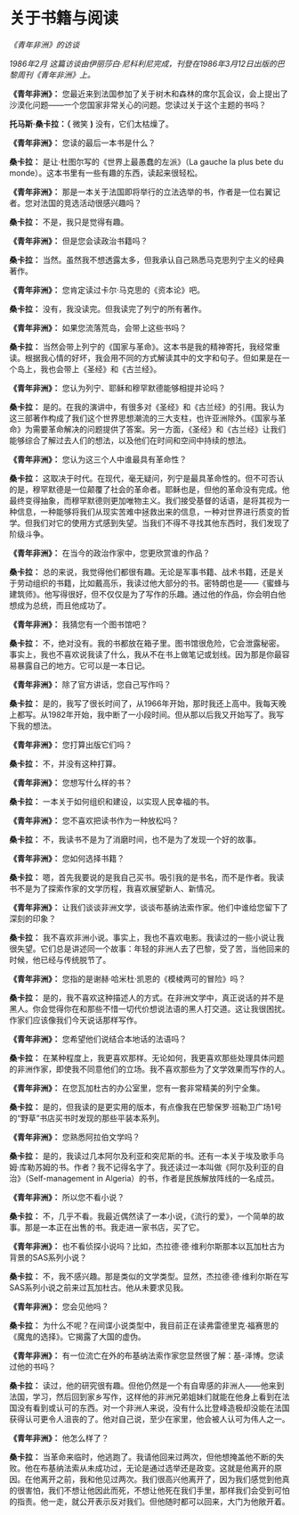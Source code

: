 # 关于书籍与阅读

*《青年非洲》的访谈*

*1986年2月
这篇访谈由伊丽莎白·尼科利尼完成，刊登在1986年3月12日出版的巴黎周刊《青年非洲》上。*

**《青年非洲》：**     您最近来到法国参加了关于树木和森林的席尔瓦会议，会上提出了沙漠化问题——一个您国家非常关心的问题。您读过关于这个主题的书吗？

**托马斯·桑卡拉：（** 微笑 **)** 没有，它们太枯燥了。

**《青年非洲》：** 您读的最后一本书是什么？

**桑卡拉：** 是让·杜图尔写的《世界上最愚蠢的左派》（La gauche la plus bete du monde）。这本书里有一些有趣的东西，读起来很轻松。

**《青年非洲》：** 那是一本关于法国即将举行的立法选举的书，作者是一位右翼记者。您对法国的竞选活动很感兴趣吗？

**桑卡拉：** 不是，我只是觉得有趣。

**《青年非洲》：** 但是您会读政治书籍吗？

**桑卡拉：** 当然。虽然我不想透露太多，但我承认自己熟悉马克思列宁主义的经典著作。

**《青年非洲》：** 您肯定读过卡尔·马克思的《资本论》吧。

**桑卡拉：** 没有，我没读完。但我读完了列宁的所有著作。

**《青年非洲》：** 如果您流落荒岛，会带上这些书吗？

**桑卡拉：** 当然会带上列宁的《国家与革命》。这本书是我的精神寄托，我经常重读。根据我心情的好坏，我会用不同的方式解读其中的文字和句子。但如果是在一个岛上，我也会带上《圣经》和《古兰经》。

**《青年非洲》：** 您认为列宁、耶稣和穆罕默德能够相提并论吗？

**桑卡拉：** 是的。在我的演讲中，有很多对《圣经》和《古兰经》的引用。我认为这三部著作构成了我们这个世界思想潮流的三大支柱，也许亚洲除外。《国家与革命》为需要革命解决的问题提供了答案。另一方面，《圣经》和《古兰经》让我们能够综合了解过去人们的想法，以及他们在时间和空间中持续的想法。

**《青年非洲》：** 您认为这三个人中谁最具有革命性？

**桑卡拉：** 这取决于时代。在现代，毫无疑问，列宁是最具革命性的。但不可否认的是，穆罕默德是一位颠覆了社会的革命者。耶稣也是，但他的革命没有完成。他最终变得抽象，而穆罕默德则更加唯物主义。我们接受基督的话语，是将其视为一种信息，一种能够将我们从现实苦难中拯救出来的信息，一种对世界进行质变的哲学。但我们对它的使用方式感到失望。当我们不得不寻找其他东西时，我们发现了阶级斗争。

**《青年非洲》：** 在当今的政治作家中，您更欣赏谁的作品？

**桑卡拉：** 总的来说，我觉得他们都很有趣。无论是军事书籍、战术书籍，还是关于劳动组织的书籍，比如戴高乐，我读过他大部分的书。密特朗也是——《蜜蜂与建筑师》。他写得很好，但不仅仅是为了写作的乐趣。通过他的作品，你会明白他想成为总统，而且他成功了。

**《青年非洲》：** 我猜您有一个图书馆吧？

**桑卡拉：** 不，绝对没有。我的书都放在箱子里。图书馆很危险，它会泄露秘密。事实上，我也不喜欢说我读了什么，我从不在书上做笔记或划线。因为那是你最容易暴露自己的地方。它可以是一本日记。

**《青年非洲》：** 除了官方讲话，您自己写作吗？

**桑卡拉：** 是的，我写了很长时间了，从1966年开始，那时我还上高中。我每天晚上都写。从1982年开始，我中断了一小段时间。但从那以后我又开始写了。我写下我的想法。 

**《青年非洲》：** 您打算出版它们吗？

**桑卡拉：** 不，并没有这种打算。

**《青年非洲》：** 您想写什么样的书？

**桑卡拉：** 一本关于如何组织和建设，以实现人民幸福的书。

**《青年非洲》：** 您不喜欢把读书作为一种放松吗？

**桑卡拉：** 不，我读书不是为了消磨时间，也不是为了发现一个好的故事。

**《青年非洲》：** 您如何选择书籍？

**桑卡拉：** 嗯，首先我要说的是我自己买书。吸引我的是书名，而不是作者。我读书不是为了探索作家的文学历程，我喜欢展望新人、新情况。

**《青年非洲》：** 让我们谈谈非洲文学，谈谈布基纳法索作家。他们中谁给您留下了深刻的印象？

**桑卡拉：** 我不喜欢非洲小说。事实上，我也不喜欢电影。我读过的一些小说让我很失望。它们总是讲述同一个故事：年轻的非洲人去了巴黎，受了苦，当他回来的时候，他已经与传统脱节了。

**《青年非洲》：** 您指的是谢赫·哈米杜·凯恩的《模棱两可的冒险》吗？

**桑卡拉：** 是的，我不喜欢这种描述人的方式。在非洲文学中，真正说话的并不是黑人。你会觉得你在和那些不惜一切代价想说法语的黑人打交道。这让我很困扰。作家们应该像我们今天说话那样写作。

**《青年非洲》：** 您希望他们说结合本地话的法语吗？ 

**桑卡拉：** 在某种程度上，我更喜欢那样。无论如何，我更喜欢那些处理具体问题的非洲作家，即使我不同意他们的立场。我不喜欢那些为了文学效果而写作的人。

**《青年非洲》：** 在您瓦加杜古的办公室里，您有一套非常精美的列宁全集。

**桑卡拉：** 是的，但我读的是更实用的版本，有点像我在巴黎保罗·班勒卫广场1号的“野草”书店买书时发现的那些平装本系列。

**《青年非洲》：** 您熟悉阿拉伯文学吗？

**桑卡拉：** 是的，我读过几本阿尔及利亚和突尼斯的书。还有一本关于埃及歌手乌姆·库勒苏姆的书。作者？我不记得名字了。我还读过一本叫做《阿尔及利亚的自治》（Self-management in Algeria）的书，作者是民族解放阵线的一名成员。

**《青年非洲》：** 所以您不看小说？

**桑卡拉：** 不，几乎不看。我最近偶然读了一本小说，《流行的爱》，一个简单的故事。那是一本正在出售的书。我走进一家书店，买了它。

**《青年非洲》：** 也不看侦探小说吗？比如，杰拉德·德·维利尔斯那本以瓦加杜古为背景的SAS系列小说？

**桑卡拉：** 不，我不感兴趣。那是类似的文学类型。显然，杰拉德·德·维利尔斯在写SAS系列小说之前来过瓦加杜古。他从未要求见我。

**《青年非洲》：** 您会见他吗？

**桑卡拉：** 为什么不呢？在间谍小说类型中，我目前正在读弗雷德里克·福赛思的《魔鬼的选择》。它揭露了大国的虚伪。

**《青年非洲》：** 有一位流亡在外的布基纳法索作家您显然很了解：基-泽博。您读过他的书吗？

**桑卡拉：** 读过，他的研究很有趣。但他仍然是一个有自卑感的非洲人——他来到法国，学习，然后回到家乡写作，这样他的非洲兄弟姐妹们就能在他身上看到在法国没有看到或认可的东西。对一个非洲人来说，没有什么比登峰造极却没能在法国获得认可更令人沮丧的了。他对自己说，至少在家里，他会被人认可为伟人之一。

**《青年非洲》：** 他怎么样了？

**桑卡拉：** 当革命来临时，他逃跑了。我请他回来过两次，但他想掩盖他不断的失败。他在布基纳法索从未成功过，无论是通过选举还是政变。这就是他离开的原因。在他离开之前，我和他见过两次。我们很高兴他离开了，因为我们感觉到他真的很害怕，我们不想让他因此而死，不想让他死在我们手里，那样我们会受到可怕的指责。他一走，就公开表示反对我们。但他随时都可以回来，大门为他敞开着。